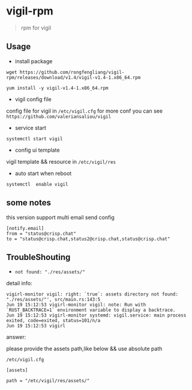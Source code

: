 # vigil-rpm

> rpm for vigil

## Usage

* install package

```code
wget https://github.com/rongfengliang/vigil-rpm/releases/download/v1.4/vigil-v1.4-1.x86_64.rpm

yum install -y vigil-v1.4-1.x86_64.rpm
```

* vigil config file

config file for vigil in  `/etc/vigil.cfg` for more conf you can see `https://github.com/valeriansaliou/vigil`


* service start

```code
systemctl start vigil
```

* config ui template

vigil template && resource  in `/etc/vigil/res`

* auto start when reboot

```code
systemctl  enable vigil
```

## some notes

this version support multi email send config

```code
[notify.email]
from = "status@crisp.chat"
to = "status@crisp.chat,status2@crisp.chat,status@crisp.chat"
```

## TroubleShouting

* `not found: "./res/assets/"`

detail info:

```code
vigirl-monitor vigil: right: `true`: assets directory not found: "./res/assets/"', src/main.rs:143:5
Jun 19 15:12:53 vigirl-monitor vigil: note: Run with `RUST_BACKTRACE=1` environment variable to display a backtrace.
Jun 19 15:12:53 vigirl-monitor systemd: vigil.service: main process exited, code=exited, status=101/n/a
Jun 19 15:12:53 vigirl
```

answer:

please provide the  assets path,like below && use absolute path

`/etc/vigil.cfg`

```code
[assets]

path = "/etc/vigil/res/assets/"
```
